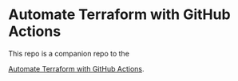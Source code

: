 # Automate Terraform with GitHub Actions


This repo is a companion repo to the 

[Automate Terraform with GitHub Actions](https://learn.hashicorp.com/tutorials/terraform/github-actions?in=terraform/automation).
